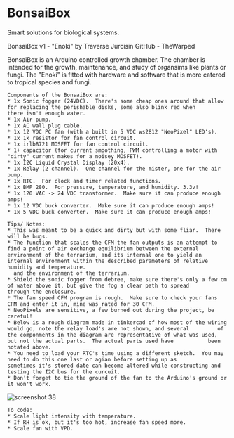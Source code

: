 # BonsaiBox
Smart solutions for biological systems.

  BonsaiBox v1 - "Enoki" 
  by Traverse Jurcisin
  GitHub - TheWarped

  BonsaiBox is an Arduino controlled growth chamber.
  The chamber is intended for the growth, maintenance, 
  and study of organsims like plants or fungi.
  The "Enoki" is fitted with hardware and software
  that is more catered to tropical species and fungi.
  
    Components of the BonsaiBox are:
    * 1x Sonic fogger (24VDC).  There's some cheap ones around that allow for replacing the perishable disks, some also blink red when         there isn't enough water.
    * 1x Air pump.
    * 1x AC wall plug cable.
    * 1x 12 VDC PC fan (with a built in 5 VDC ws2812 "NeoPixel" LED's).  
    * 1x 1k resistor for fan control circuit.
    * 1x irlb8721 MOSFET for fan control circuit.
    * 1+ capacitor (for current smoothing, PWM controlling a motor with "dirty" current makes for a noisey MOSFET).
    * 1x I2C Liquid Crystal Display (20x4).
    * 1x Relay (2 channel).  One channel for the mister, one for the air pump.
    * 1x RTC.  For clock and timer related functions.
    * 1x BMP 280.  For pressure, temperature, and humidity. 3.3v!
    * 1x 120 VAC -> 24 VDC transformer.  Make sure it can produce enough amps!
    * 1x 12 VDC buck converter.  Make sure it can produce enough amps!
    * 1x 5 VDC buck converter.  Make sure it can produce enough amps!

    Tips/ Notes: 
    * This was meant to be a quick and dirty but with some fliar.  There will be bugs.
    * The function that scales the CFM the fan outputs is an attempt to find a point of air exchange equilibrium between the external         environment of the terrarium, and its internal one to yield an internal environment within the described parameters of relative         humidity and temperature.  
      and the environment of the terrarium.
    * Shield the sonic fogger from debree, make sure there's only a few cm of water above it, but give the fog a clear path to spread         through the enclosure.
    * The fan speed CFM program is rough.  Make sure to check your fans CFM and enter it in, mine was rated for 30 CFM.
    * NeoPixels are sensitive, a few burned out during the project, be careful!
    * Below is a rough diagram made in tinkercad of how most of the wiring would go, note the relay load's are not shown, and several         of the componments in the diagram are representative of what was used, but not the actual parts.  The actual parts used have           been notated above.
    * You need to load your RTC's time using a different sketch.  You may need to do this one last or agian before setting up as               sometimes it's stored date can become altered while constructing and testing the I2C bus for the curcuit. 
    * Don't forget to tie the ground of the fan to the Arduino's ground or it won't work. 

![screenshot 38](https://user-images.githubusercontent.com/46633771/51078723-0ebad780-1688-11e9-8134-c8e9ff7da137.png)


    To code:
    * Scale light intensity with temperature.
    * If RH is ok, but it's too hot, increase fan speed more.
    * Scale fan with VPD.
